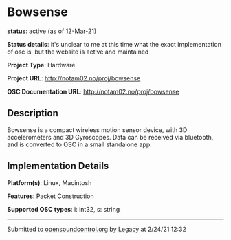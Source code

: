# Bowsense

**[status](../implementation-status.html)**: active (as of 12-Mar-21)

**Status details**: 
it's unclear to me at this time what the exact implementation of osc is, but the website is active and maintained

**Project Type**: Hardware

**Project URL**: <http://notam02.no/proj/bowsense>

**OSC Documentation URL**: <http://notam02.no/proj/bowsense>

## Description

Bowsense is a compact wireless motion sensor device, with 3D accelerometers and 3D Gyroscopes. Data can be received via bluetooth, and is converted to OSC in a small standalone app.

## Implementation Details

**Platform(s)**: Linux, Macintosh

**Features**: Packet Construction

**Supported OSC types**: i: int32, s: string

---
Submitted to [opensoundcontrol.org](https://opensoundcontrol.org) by [Legacy](https://web.archive.org) at 2/24/21 12:32

